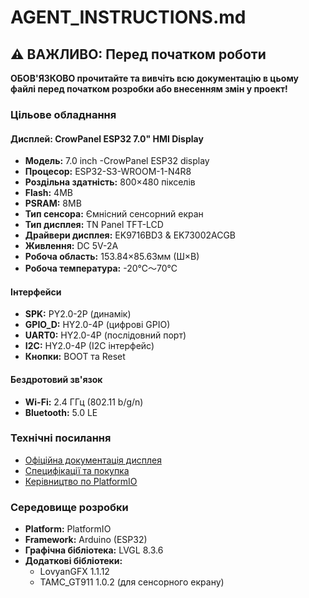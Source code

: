 # AGENT_INSTRUCTIONS.md

## ⚠️ ВАЖЛИВО: Перед початком роботи

**ОБОВ'ЯЗКОВО прочитайте та вивчіть всю документацію в цьому файлі перед початком розробки або внесенням змін у проект!**

### Цільове обладнання

#### Дисплей: CrowPanel ESP32 7.0" HMI Display
- **Модель:** 7.0 inch -CrowPanel ESP32 display
- **Процесор:** ESP32-S3-WROOM-1-N4R8
- **Роздільна здатність:** 800×480 пікселів
- **Flash:** 4MB
- **PSRAM:** 8MB
- **Тип сенсора:** Ємнісний сенсорний екран
- **Тип дисплея:** TN Panel TFT-LCD
- **Драйвери дисплея:** EK9716BD3 & EK73002ACGB
- **Живлення:** DC 5V-2A
- **Робоча область:** 153.84×85.63мм (Ш×В)
- **Робоча температура:** -20℃～70℃

#### Інтерфейси
- **SPK:** PY2.0-2P (динамік)
- **GPIO_D:** HY2.0-4P (цифрові GPIO)
- **UART0:** HY2.0-4P (послідовний порт)
- **I2C:** HY2.0-4P (I2C інтерфейс)
- **Кнопки:** BOOT та Reset

#### Бездротовий зв'язок
- **Wi-Fi:** 2.4 ГГц (802.11 b/g/n)
- **Bluetooth:** 5.0 LE

### Технічні посилання
- [Офіційна документація дисплея](https://www.elecrow.com/wiki/esp32-display-702727-intelligent-touch-screen-wi-fi26ble-800480-hmi-display.html)
- [Специфікації та покупка](https://www.elecrow.com/esp32-display-7-inch-hmi-display-rgb-tft-lcd-touch-screen-support-lvgl.html)
- [Керівництво по PlatformIO](https://www.elecrow.com/wiki/CrowPanel_ESP32_7.0-inch_with_PlatformIO.html)

### Середовище розробки
- **Platform:** PlatformIO
- **Framework:** Arduino (ESP32)
- **Графічна бібліотека:** LVGL 8.3.6
- **Додаткові бібліотеки:**
  - LovyanGFX 1.1.12
  - TAMC_GT911 1.0.2 (для сенсорного екрану)


